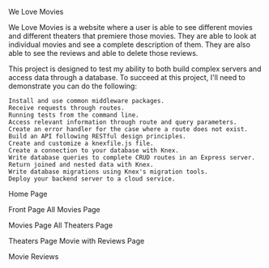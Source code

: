 We Love Movies

We Love Movies is a website where a user is able to see different movies and different theaters that premiere those movies. They are able to look at individual movies and see a complete description of them. They are also able to see the reviews and able to delete those reviews.

This project is designed to test my ability to both build complex servers and access data through a database. To succeed at this project, I'll need to demonstrate you can do the following:

    Install and use common middleware packages.
    Receive requests through routes.
    Running tests from the command line.
    Access relevant information through route and query parameters.
    Create an error handler for the case where a route does not exist.
    Build an API following RESTful design principles.
    Create and customize a knexfile.js file.
    Create a connection to your database with Knex.
    Write database queries to complete CRUD routes in an Express server.
    Return joined and nested data with Knex.
    Write database migrations using Knex's migration tools.
    Deploy your backend server to a cloud service.

Home Page

Front Page
All Movies Page

Movies Page
All Theaters Page

Theaters Page
Movie with Reviews Page

Movie Reviews
